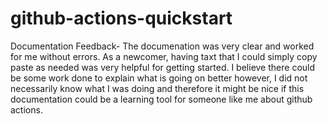 # github-actions-quickstart

Documentation Feedback-
The documenation was very clear and worked for me without errors. As a newcomer, having taxt that I could simply copy paste as needed was very helpful for getting started. I believe there could be some work done to explain what is going on better however, I did not necessarily know what I was doing and therefore it might be nice if this documentation could be a learning tool for someone like me about github actions.
